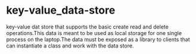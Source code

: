 # key-value_data-store
key-value dat store that supports the basic create read and delete operations.This data is meant to be used as local storage for one single process on the laptop.The data must be exposed as a library to clients that can instantiate a class and work with the data store.
